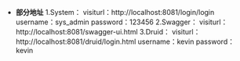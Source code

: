 - **部分地址**
  1.System：
    visiturl：http://localhost:8081/login/login
    username：sys_admin
    password：123456
  2.Swagger：
    visiturl：http://localhost:8081/swagger-ui.html
  3.Druid：
    visiturl：http://localhost:8081/druid/login.html
    username：kevin
    password：kevin
